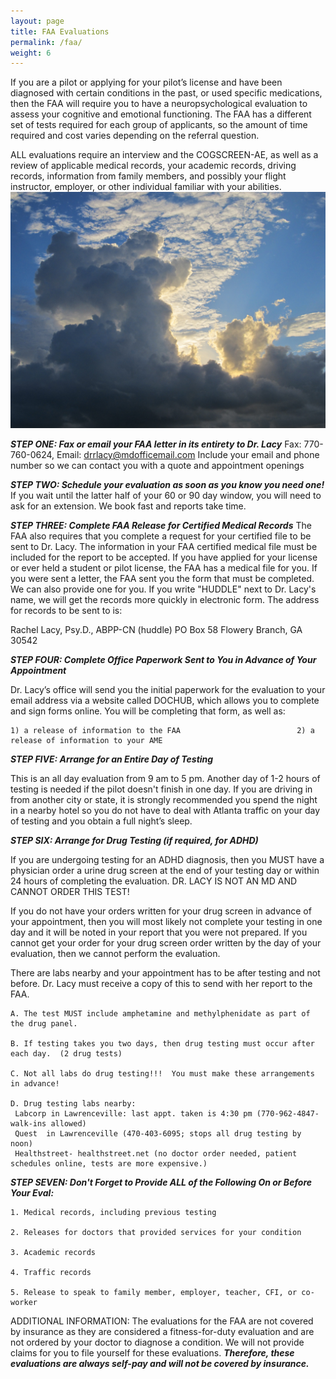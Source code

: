 ```yaml
---
layout: page
title: FAA Evaluations
permalink: /faa/
weight: 6
---
```


If you are a pilot or applying for your pilot’s license and have been diagnosed with certain conditions in the past, or used specific medications, then the FAA will require you to have a neuropsychological evaluation to assess your cognitive and emotional functioning. The FAA has a different set of tests required for each group of applicants, so the amount of time required and cost varies depending on the referral question. 

ALL evaluations require an interview and the COGSCREEN-AE, as well as a review of applicable medical records, your academic records, driving records, information from family members, and possibly your flight instructor, employer, or other individual familiar with your abilities. 
 <img src="images/IMG_0626.jpg">

***STEP ONE:     Fax or email your FAA letter in its entirety to Dr. Lacy***
Fax:  770-760-0624, Email: drrlacy@mdofficemail.com 
Include your email and phone number so we can contact you with a quote and appointment openings

***STEP TWO: 	Schedule your evaluation as soon as you know you need one!*** 
If you wait until the latter half of your 60 or 90 day window, you will need to ask for an extension. We book fast and reports take time.

***STEP THREE: Complete FAA Release for Certified Medical Records***
The FAA also requires that you complete a request for your certified file to be sent to Dr. Lacy. The information in your FAA certified medical file must be included for the report to be accepted.  If you have applied for your license or ever held a student or pilot license, the FAA has a medical file for you. If you were sent a letter, the FAA sent you the form that must be completed. We can also provide one for you. If you write "HUDDLE" next to Dr. Lacy's name, we will get the records more quickly in electronic form. The address for records to be sent to is: 

Rachel Lacy, Psy.D., ABPP-CN (huddle)
PO Box 58
Flowery Branch, GA 30542

***STEP FOUR: Complete Office Paperwork Sent to You in Advance of Your Appointment***

Dr. Lacy’s office will send you the initial paperwork for the evaluation to your email address via a website called DOCHUB, which allows you to complete and sign forms online.  You will be completing that form, as well as:

	1) a release of information to the FAA                          2) a release of information to your AME
	
***STEP FIVE:  Arrange for an Entire Day of Testing***

This is an all day evaluation from 9 am to 5 pm. Another day of 1-2 hours of testing is needed if the pilot doesn't finish in one day. 
If you are driving in from another city or state, it is strongly recommended you spend the night in a nearby hotel so you do not have to deal with Atlanta traffic on your day of testing and you obtain a full night’s sleep. 

***STEP SIX: Arrange for Drug Testing (if required, for ADHD)***
    
If you are undergoing testing for an ADHD diagnosis,  then you MUST have a physician order a urine drug screen at the end of your testing day or within 24 hours of completing the evaluation. DR. LACY IS NOT AN MD AND CANNOT ORDER THIS TEST! 

If you do not have your orders written for your drug screen in advance of your appointment, then you will most likely not complete your testing in one day and it will be noted in your report that you were not prepared.  If you cannot get your order for your drug screen order written by the day of your evaluation, then we cannot perform the evaluation. 

There are labs nearby and your appointment has to be after testing and not before. Dr. Lacy must receive a copy of this to send with her report to the FAA.       
	
 	A. The test MUST include amphetamine and methylphenidate as part of the drug panel. 
  
	B. If testing takes you two days, then drug testing must occur after each day.  (2 drug tests)
 
 	C. Not all labs do drug testing!!!  You must make these arrangements in advance!
  
  	D. Drug testing labs nearby: 
   	 Labcorp in Lawrenceville: last appt. taken is 4:30 pm (770-962-4847- walk-ins allowed) 
   	 Quest  in Lawrenceville (470-403-6095; stops all drug testing by noon) 
   	 Healthstreet- healthstreet.net (no doctor order needed, patient schedules online, tests are more expensive.)

***STEP SEVEN: Don't Forget to Provide ALL of the Following On or Before Your Eval:***

    1. Medical records, including previous testing
    
    2. Releases for doctors that provided services for your condition
    
    3. Academic records
    
    4. Traffic records
    
    5. Release to speak to family member, employer, teacher, CFI, or co-worker 

ADDITIONAL INFORMATION: The evaluations for the FAA are not covered by insurance as they are considered a fitness-for-duty evaluation and are not ordered by your doctor to diagnose a condition. We will not provide claims for you to file yourself for these evaluations.
 ***Therefore, these evaluations are always self-pay and will not be covered by insurance.*** 
